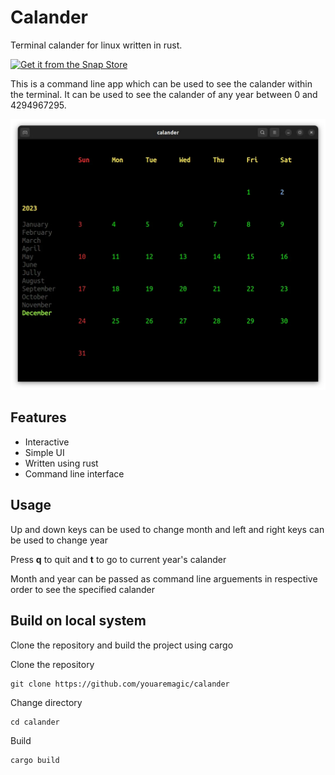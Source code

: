 # Calander

Terminal calander for linux written in rust.

[![Get it from the Snap Store](https://snapcraft.io/static/images/badges/en/snap-store-black.svg)](https://snapcraft.io/calander)

This is a command line app which can be used to see the calander within the terminal. It can be used to see the calander of any year between 0 and 4294967295.

![Calander](/docs/screenshot.webp)

## Features

- Interactive
- Simple UI
- Written using rust
- Command line interface

## Usage

Up and down keys can be used to change month and left and right keys can be used to change year

Press **q** to quit and **t** to go to current year's calander

Month and year can be passed as command line arguements in respective order to see the specified calander

## Build on local system

Clone the repository and build the project using cargo

Clone the repository

```
git clone https://github.com/youaremagic/calander
```
Change directory
```
cd calander
```
Build
```
cargo build
```
